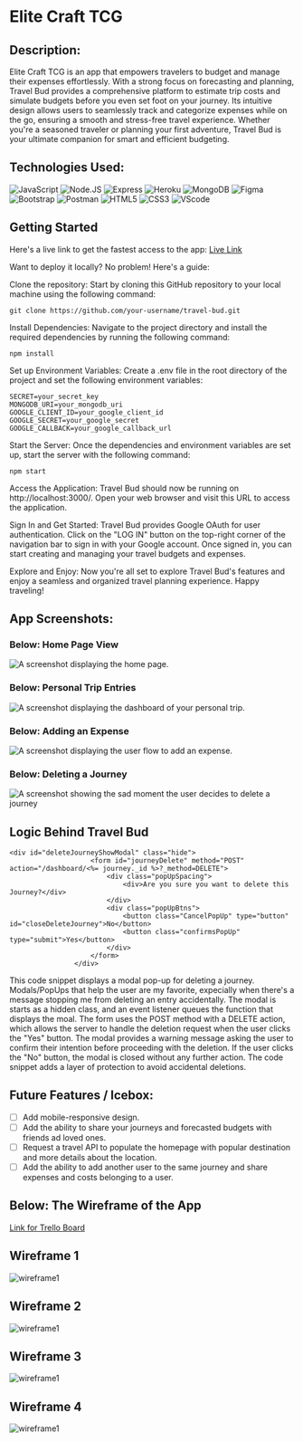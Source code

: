 # Elite Craft TCG

## Description:

Elite Craft TCG is an app that empowers travelers to budget and manage their expenses effortlessly. With a strong focus on forecasting and planning, Travel Bud provides a comprehensive platform to estimate trip costs and simulate budgets before you even set foot on your journey. Its intuitive design allows users to seamlessly track and categorize expenses while on the go, ensuring a smooth and stress-free travel experience. Whether you're a seasoned traveler or planning your first adventure, Travel Bud is your ultimate companion for smart and efficient budgeting.

## Technologies Used:

![JavaScript](https://img.shields.io/badge/JavaScript-323330?style=for-the-badge&logo=javascript&logoColor=F7DF1E) ![Node.JS](https://img.shields.io/badge/Node.js-339933?style=for-the-badge&logo=nodedotjs&logoColor=white) ![Express](https://img.shields.io/badge/Express.js-000000?style=for-the-badge&logo=express&logoColor=white) ![Heroku](https://img.shields.io/badge/Heroku-430098?style=for-the-badge&logo=heroku&logoColor=white) ![MongoDB](https://img.shields.io/badge/MongoDB-4EA94B?style=for-the-badge&logo=mongodb&logoColor=white) ![Figma](https://img.shields.io/badge/Figma-F24E1E?style=for-the-badge&logo=figma&logoColor=white) ![Bootstrap](https://img.shields.io/badge/Bootstrap-563D7C?style=for-the-badge&logo=bootstrap&logoColor=white) ![Postman](https://img.shields.io/badge/Postman-FF6C37?style=for-the-badge&logo=Postman&logoColor=white) ![HTML5](https://img.shields.io/badge/HTML5-E34F26?style=for-the-badge&logo=html5&logoColor=white) ![CSS3](https://img.shields.io/badge/CSS3-1572B6?style=for-the-badge&logo=css3&logoColor=white) ![VScode](https://img.shields.io/badge/VSCode-0078D4?style=for-the-badge&logo=visual%20studio%20code&logoColor=white)

## Getting Started

Here's a live link to get the fastest access to the app: [Live Link](https://travelbudgeting-tracker-0734a04974ea.herokuapp.com/)

Want to deploy it locally? No problem! Here's a guide:

Clone the repository: Start by cloning this GitHub repository to your local machine using the following command:

```
git clone https://github.com/your-username/travel-bud.git
```

Install Dependencies: Navigate to the project directory and install the required dependencies by running the following command:

```
npm install
```
Set up Environment Variables: Create a .env file in the root directory of the project and set the following environment variables:

```
SECRET=your_secret_key
MONGODB_URI=your_mongodb_uri
GOOGLE_CLIENT_ID=your_google_client_id
GOOGLE_SECRET=your_google_secret
GOOGLE_CALLBACK=your_google_callback_url
```

Start the Server: Once the dependencies and environment variables are set up, start the server with the following command:

```
npm start
```
Access the Application: Travel Bud should now be running on http://localhost:3000/. Open your web browser and visit this URL to access the application.

Sign In and Get Started: Travel Bud provides Google OAuth for user authentication. Click on the "LOG IN" button on the top-right corner of the navigation bar to sign in with your Google account. Once signed in, you can start creating and managing your travel budgets and expenses.

Explore and Enjoy: Now you're all set to explore Travel Bud's features and enjoy a seamless and organized travel planning experience. Happy traveling!

## App Screenshots:

### Below: Home Page View
![A screenshot displaying the home page.](/public/images/homePage.png)

### Below: Personal Trip Entries
![A screenshot displaying the dashboard of your personal trip.](/public/images/personalTripView.png)

### Below: Adding an Expense
![A screenshot displaying the user flow to add an expense.](/public/images/addingExpense.png)

### Below: Deleting a Journey
![A screenshot showing the sad moment the user decides to delete a journey](/public/images/deletinJourney.png)


## Logic Behind Travel Bud
```ejs
<div id="deleteJourneyShowModal" class="hide">
                    <form id="journeyDelete" method="POST" action="/dashboard/<%= journey._id %>?_method=DELETE">
                        <div class="popUpSpacing">
                            <div>Are you sure you want to delete this Journey?</div>
                        </div>
                        <div class="popUpBtns">
                            <button class="CancelPopUp" type="button" id="closeDeleteJourney">No</button>
                            <button class="confirmsPopUp" type="submit">Yes</button>
                        </div>
                    </form>
                </div>
```
This code snippet displays a modal pop-up for deleting a journey. Modals/PopUps that help the user are my favorite, expecially when there's a message stopping me from deleting an entry accidentally. The modal is starts as a hidden class, and an event listener queues the function that displays the moal. The form uses the POST method with a DELETE action, which allows the server to handle the deletion request when the user clicks the "Yes" button. The modal provides a warning message asking the user to confirm their intention before proceeding with the deletion. If the user clicks the "No" button, the modal is closed without any further action. The code snippet adds a layer of protection to avoid accidental deletions.

## Future Features / Icebox:
- [ ] Add mobile-responsive design.
- [ ] Add the ability to share your journeys and forecasted budgets with friends ad loved ones.
- [ ] Request a travel API to populate the homepage with popular destination and more details about the location.
- [ ] Add the ability to add another user to the same journey and share expenses and costs belonging to a user.

## Below: The Wireframe of the App
[Link for Trello Board](https://trello.com/b/GEMaqcaK/flight-tracker-app)

## Wireframe 1
![wireframe1](/public/images/wireframe_1.png)

## Wireframe 2
![wireframe1](/public/images/wireframe_2.png)

## Wireframe 3
![wireframe1](/public/images/wireframe_3.png)

## Wireframe 4
![wireframe1](/public/images/wireframe_4.png)